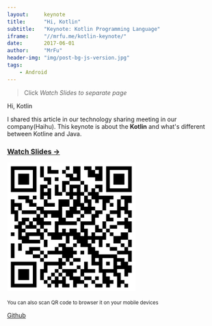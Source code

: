 ```yaml
---
layout:     keynote
title:      "Hi, Kotlin"
subtitle:   "Keynote: Kotlin Programming Language"
iframe:     "//mrfu.me/kotlin-keynote/"
date:       2017-06-01
author:     "MrFu"
header-img: "img/post-bg-js-version.jpg"
tags:
    - Android
---
```



> Click *Watch Slides to separate page*

Hi, Kotlin

I shared this article in our technology sharing meeting in our company(Haihu). This keynote is about the **Kotlin** and what's different between Kotline and Java.




### [Watch Slides →](//mrfu.me/kotlin-keynote)

<img src="https://raw.githubusercontent.com/MrFuFuFu/kotlin-keynote/master/attach/kotlin_qrcode.png" width="300" height="300"/>


<small class="img-hint">You can also scan QR code to browser it on your mobile devices</small>

[Github](https://github.com/MrFuFuFu/kotlin-keynote)

